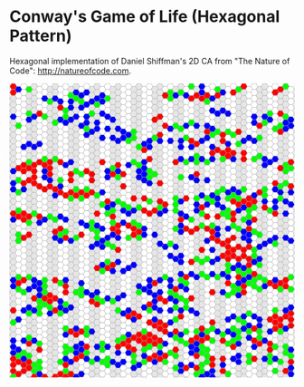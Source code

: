 Conway's Game of Life (Hexagonal Pattern)
=========================================

Hexagonal implementation of Daniel Shiffman's 2D CA from "The Nature of Code": 
http://natureofcode.com.

<p align="center">
  <img src="images/screenShot.png"/>
</p>

